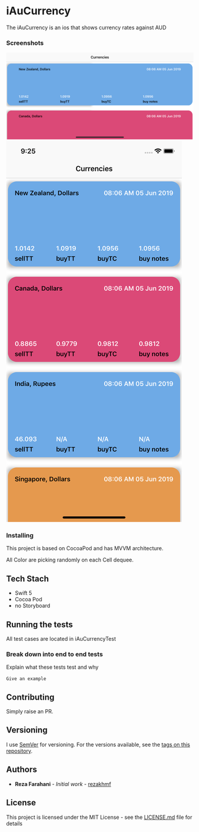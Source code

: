 # iAuCurrency

The iAuCurrency is an ios that shows currency rates against AUD

### Screenshots
![Alt text](Screenshots/landscape.png?raw=true "Landscape")
![Alt text](Screenshots/portrait.png?raw=true "Portrait")


### Installing

This project is based on CocoaPod and has MVVM architecture.

All Color are picking randomly on each Cell dequee.

## Tech Stach
 
 * Swift 5
 * Cocoa Pod
 * no Storyboard

## Running the tests

All test cases are located in iAuCurrencyTest

### Break down into end to end tests

Explain what these tests test and why

```
Give an example
```



## Contributing

Simply raise an PR.

## Versioning

I use [SemVer](http://semver.org/) for versioning. For the versions available, see the [tags on this repository](https://github.com/your/project/tags). 

## Authors

* **Reza Farahani** - *Initial work* - [rezakhmf](https://github.com/rezakhmf)


## License

This project is licensed under the MIT License - see the [LICENSE.md](LICENSE.md) file for details

